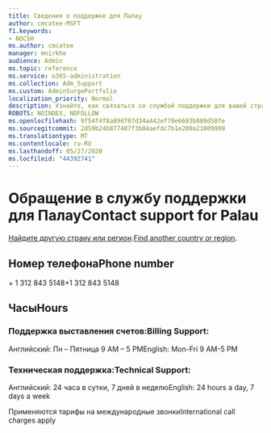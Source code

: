 ```yaml
---
title: Сведения о поддержке для Палау
author: cmcatee-MSFT
f1.keywords:
- NOCSH
ms.author: cmcatee
manager: mnirkhe
audience: Admin
ms.topic: reference
ms.service: o365-administration
ms.collection: Adm_Support
ms.custom: AdminSurgePortfolio
localization_priority: Normal
description: Узнайте, как связаться со службой поддержки для вашей страны или региона.
ROBOTS: NOINDEX, NOFOLLOW
ms.openlocfilehash: 9f54f4f8a89d707d34a442ef78e6693b889d58fe
ms.sourcegitcommit: 2d59b24b877487f3b84aefdc7b1e200a21009999
ms.translationtype: MT
ms.contentlocale: ru-RU
ms.lasthandoff: 05/27/2020
ms.locfileid: "44392741"
---
```

# <a name="contact-support-for-palau"></a><span data-ttu-id="b8508-103">Обращение в службу поддержки для Палау</span><span class="sxs-lookup"><span data-stu-id="b8508-103">Contact support for Palau</span></span>

<span data-ttu-id="b8508-104">[Найдите другую страну или регион](../contact-support-for-business-products.md).</span><span class="sxs-lookup"><span data-stu-id="b8508-104">[Find another country or region](../contact-support-for-business-products.md).</span></span>

## <a name="phone-number"></a><span data-ttu-id="b8508-105">Номер телефона</span><span class="sxs-lookup"><span data-stu-id="b8508-105">Phone number</span></span>
<span data-ttu-id="b8508-106">+ 1 312 843 5148</span><span class="sxs-lookup"><span data-stu-id="b8508-106">+1 312 843 5148</span></span>

## <a name="hours"></a><span data-ttu-id="b8508-107">Часы</span><span class="sxs-lookup"><span data-stu-id="b8508-107">Hours</span></span>
### <a name="billing-support"></a><span data-ttu-id="b8508-108">Поддержка выставления счетов:</span><span class="sxs-lookup"><span data-stu-id="b8508-108">Billing Support:</span></span>

<span data-ttu-id="b8508-109">Английский: Пн – Пятница 9 AM – 5 PM</span><span class="sxs-lookup"><span data-stu-id="b8508-109">English: Mon-Fri 9 AM-5 PM</span></span>

### <a name="technical-support"></a><span data-ttu-id="b8508-110">Техническая поддержка:</span><span class="sxs-lookup"><span data-stu-id="b8508-110">Technical Support:</span></span>

<span data-ttu-id="b8508-111">Английский: 24 часа в сутки, 7 дней в неделю</span><span class="sxs-lookup"><span data-stu-id="b8508-111">English: 24 hours a day, 7 days a week</span></span>

<span data-ttu-id="b8508-112">Применяются тарифы на международные звонки</span><span class="sxs-lookup"><span data-stu-id="b8508-112">International call charges apply</span></span>
